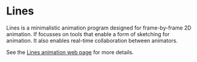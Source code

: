 # Lines
Lines is a minimalistic animation program designed for frame-by-frame 2D animation. If focusses on tools that enable a form of sketching for animation. It also enables real-time collaboration between animators. 

See the [Lines animation web page](https://linesanimation.org/) for more details.
